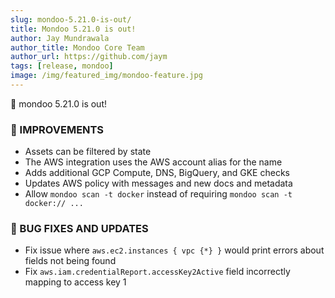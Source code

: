 ```yaml
---
slug: mondoo-5.21.0-is-out/
title: Mondoo 5.21.0 is out!
author: Jay Mundrawala
author_title: Mondoo Core Team
author_url: https://github.com/jaym
tags: [release, mondoo]
image: /img/featured_img/mondoo-feature.jpg
---
```


🥳 mondoo 5.21.0 is out!

### 🧹 IMPROVEMENTS

- Assets can be filtered by state
- The AWS integration uses the AWS account alias for the name
- Adds additional GCP Compute, DNS, BigQuery, and GKE checks
- Updates AWS policy with messages and new docs and metadata
- Allow `mondoo scan -t docker` instead of requiring `mondoo scan -t docker:// ...`

### 🐛 BUG FIXES AND UPDATES

- Fix issue where `aws.ec2.instances { vpc {*} }` would print errors about fields not being found
- Fix `aws.iam.credentialReport.accessKey2Active` field incorrectly mapping to access key 1
